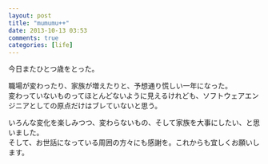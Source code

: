 ```yaml
---
layout: post
title: "mumumu++"
date: 2013-10-13 03:53
comments: true
categories: [life]
---
```

今日またひとつ歳をとった。

職場が変わったり、家族が増えたりと、予想通り慌しい一年になった。  
変わっていないものってほとんどないように見えるけれども、ソフトウェアエンジニアとしての原点だけはブレていないと思う。

いろんな変化を楽しみつつ、変わらないもの、そして家族を大事にしたい、と思いました。  
そして、お世話になっている周囲の方々にも感謝を。これからも宜しくお願いします。
